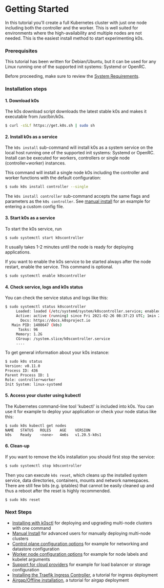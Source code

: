 # Getting Started

 In this tutorial you'll create a full Kubernetes cluster with just one node including both the controller and the worker. This is well suited for environments where the high-availability and multiple nodes are not needed. This is the easiest install method to start experimenting k0s.

### Prerequisites

This tutorial has been written for Debian/Ubuntu, but it can be used for any Linux running one of the supported init systems: Systemd or OpenRC.

Before proceeding, make sure to review the [System Requirements](system-requirements.md).

### Installation steps

#### 1. Download k0s

The k0s download script downloads the latest stable k0s and makes it executable from /usr/bin/k0s.
```sh
$ curl -sSLf https://get.k0s.sh | sudo sh
```

#### 2. Install k0s as a service

The `k0s install` sub-command will install k0s as a system service on the local host running one of the supported init systems: Systemd or OpenRC. Install can be executed for workers, controllers or single node (controller+worker) instances.

This command will install a single node k0s including the controller and worker functions with the default configuration:

```sh
$ sudo k0s install controller --single
```

The `k0s install controller` sub-command accepts the same flags and parameters as the `k0s controller`. See [manual install](k0s-multi-node.md#installation-steps) for an example for entering a custom config file.

#### 3. Start k0s as a service

To start the k0s service, run
```sh
$ sudo systemctl start k0scontroller
```
It usually takes 1-2 minutes until the node is ready for deploying applications.

If you want to enable the k0s service to be started always after the node restart, enable the service. This command is optional. 
```sh
$ sudo systemctl enable k0scontroller
```

#### 4. Check service, logs and k0s status

You can check the service status and logs like this:
```sh
$ sudo systemctl status k0scontroller
     Loaded: loaded (/etc/systemd/system/k0scontroller.service; enabled; vendor preset: enabled)
     Active: active (running) since Fri 2021-02-26 08:37:23 UTC; 1min 25s ago
       Docs: https://docs.k0sproject.io
   Main PID: 1408647 (k0s)
      Tasks: 96
     Memory: 1.2G
     CGroup: /system.slice/k0scontroller.service
     ....
```

To get general information about your k0s instance:
```sh
$ sudo k0s status
Version: v0.11.0
Process ID: 436
Parent Process ID: 1
Role: controller+worker
Init System: linux-systemd
```

#### 5. Access your cluster using kubectl

The Kubernetes command-line tool 'kubectl' is included into k0s. You can use it for example to deploy your application or check your node status like this:
```sh
$ sudo k0s kubectl get nodes
NAME   STATUS   ROLES    AGE    VERSION
k0s    Ready    <none>   4m6s   v1.20.5-k0s1
```

#### 6. Clean-up

If you want to remove the k0s installation you should first stop the service:
```sh
$ sudo systemctl stop k0scontroller
```

Then you can execute `k0s reset`, which cleans up the installed system service, data directories, containers, mounts and network namespaces. There are still few bits (e.g. iptables) that cannot be easily cleaned up and thus a reboot after the reset is highly recommended.
```sh
$ sudo k0s reset
```

### Next Steps

- [Installing with k0sctl](k0sctl-install.md) for deploying and upgrading multi-node clusters with one command
- [Manual Install](k0s-multi-node.md) for advanced users for manually deploying multi-node clusters
- [Control plane configuration options](configuration.md) for example for networking and datastore configuration
- [Worker node configuration options](worker-node-config.md) for example for node labels and kubelet arguments
- [Support for cloud providers](cloud-providers.md) for example for load balancer or storage configuration
- [Installing the Traefik Ingress Controller](examples/traefik-ingress.md), a tutorial for ingress deployment
- [Airgap/Offline installation](airgap-install.md), a tutorial for airgap deployment
